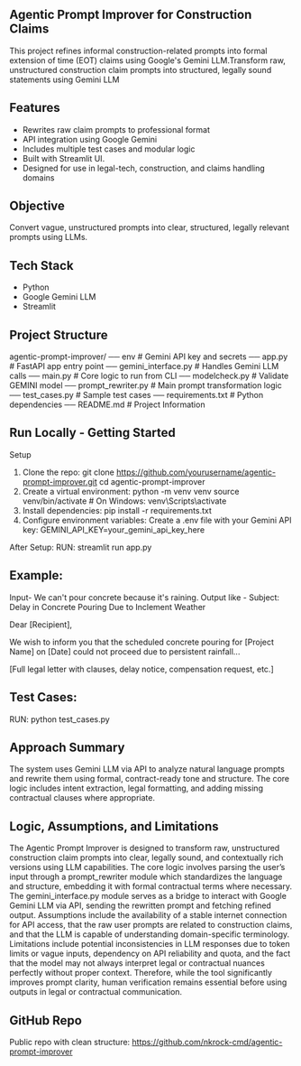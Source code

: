 ## Agentic Prompt Improver for Construction Claims
This project refines informal construction-related prompts into formal extension of time (EOT) claims using Google's Gemini LLM.Transform raw, unstructured construction claim prompts into structured, legally sound statements using Gemini LLM

## Features
- Rewrites raw claim prompts to professional format
- API integration using Google Gemini
- Includes multiple test cases and modular logic
- Built with Streamlit UI.
- Designed for use in legal-tech, construction, and claims handling domains

## Objective
Convert vague, unstructured prompts into clear, structured, legally relevant prompts using LLMs.

## Tech Stack
- Python
- Google Gemini LLM
- Streamlit

## Project Structure
agentic-prompt-improver/
── env                     # Gemini API key and secrets
── app.py                  # FastAPI app entry point
── gemini_interface.py     # Handles Gemini LLM calls
── main.py                 # Core logic to run from CLI
── modelcheck.py           # Validate GEMINI model
── prompt_rewriter.py      # Main prompt transformation logic
── test_cases.py           # Sample test cases
── requirements.txt        # Python dependencies
── README.md               # Project Information

## Run Locally - Getting Started
Setup
1.	Clone the repo:
git clone https://github.com/yourusername/agentic-prompt-improver.git
cd agentic-prompt-improver
2.	Create a virtual environment:
python -m venv venv
source venv/bin/activate  # On Windows: venv\Scripts\activate
3.	Install dependencies:
pip install -r requirements.txt
4.	Configure environment variables:
Create a .env file with your Gemini API key:
GEMINI_API_KEY=your_gemini_api_key_here

After Setup:
RUN: streamlit run app.py

## Example:
Input- We can't pour concrete because it's raining.
Output like - 
Subject: Delay in Concrete Pouring Due to Inclement Weather

Dear [Recipient],

We wish to inform you that the scheduled concrete pouring for [Project Name] on [Date] could not proceed due to persistent rainfall...

[Full legal letter with clauses, delay notice, compensation request, etc.]

## Test Cases:
RUN: python test_cases.py

## Approach Summary
The system uses Gemini LLM via API to analyze natural language prompts and rewrite them using formal, contract-ready tone and structure. The core logic includes intent extraction, legal formatting, and adding missing contractual clauses where appropriate.

## Logic, Assumptions, and Limitations
The Agentic Prompt Improver is designed to transform raw, unstructured construction claim prompts into clear, legally sound, and contextually rich versions using LLM capabilities. The core logic involves parsing the user’s input through a prompt_rewriter module which standardizes the language and structure, embedding it with formal contractual terms where necessary. The gemini_interface.py module serves as a bridge to interact with Google Gemini LLM via API, sending the rewritten prompt and fetching refined output. Assumptions include the availability of a stable internet connection for API access, that the raw user prompts are related to construction claims, and that the LLM is capable of understanding domain-specific terminology. Limitations include potential inconsistencies in LLM responses due to token limits or vague inputs, dependency on API reliability and quota, and the fact that the model may not always interpret legal or contractual nuances perfectly without proper context. Therefore, while the tool significantly improves prompt clarity, human verification remains essential before using outputs in legal or contractual communication.

## GitHub Repo
Public repo with clean structure:
https://github.com/nkrock-cmd/agentic-prompt-improver
